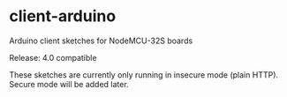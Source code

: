 # client-arduino
Arduino client sketches for NodeMCU-32S boards

Release: 4.0 compatible

These sketches are currently only running in insecure mode (plain HTTP). 
Secure mode will be added later. 
